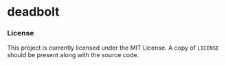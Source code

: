 # deadbolt

### License

This project is currently licensed under the MIT License. A copy of `LICENSE` should be present along with the source code.

